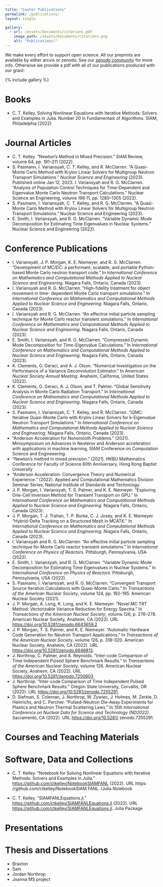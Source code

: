 ```yaml
---
title: "Center Publications"
permalink: /publications/
layout: single

gallery:
  - url: /assets/Documents/citations.pdf
    image_path: /assets/Documents/citations.png
    alt: "Publications!"
---
```


We make every effort to support open science. All our preprints are available by either arcvix or zenodo. See our [zenodo community](https://zenodo.org/communities/cement/?page=1&size=20) for more info. Otherwise we provide a pdf with all of our publications produced with our grant:

{% include gallery %}

# Books

* C. T. Kelley. Solving Nonlinear Equations with Iterative Methods: Solvers and Examples in Julia.
Number 20 in Fundamentals of Algorithms. SIAM, Philadelphia (2022)

# Journal Articles

* C. T. Kelley. “Newton’s Method in Mixed Precision.” SIAM Review, volume 64, pp. 191–211 (2022).
* S. Pasmann, I. Variansyah, C. T. Kelley, and R. McClarren. “A Quasi-Monte Carlo Method with Krylov Linear Solvers for Multigroup Neutron Transport Simulations.” *Nuclear Science and Engineering* (2023).  Published online Jan 12, 2023.
 I. Variansyah and R. G. McClarren. “Analysis of Population Control Techniques for Time-Dependent and Eigenvalue Monte Carlo Neutron Transport Calculations.” Nuclear Science an Engineering, volume 196:11, pp. 1280–1305 (2022).
* S. Pasmann, I. Variansyah, C. T. Kelley, and R. G. McClarren. “A Quasi-Monte Carlo Method with Krylov Linear Solvers for Multigroup Neutron Transport Simulations.” Nuclear Science and Engineering (2023).
* E. Smith, I. Variansyah, and R. G. McClarren. “Variable Dynamic Mode Decomposition for Estimating Time Eigenvalues in Nuclear Systems.” Nuclear Science and Engineering (2022).


# Conference Publications

* I. Variansyah, J. P. Morgan, K. E. Niemeyer, and R. G. McClarren. “Development of MC/DC: a performant, scalable, and portable Python-based Monte Carlo neutron transport code.” In *International Conference on Mathematics and Computational Methods Applied to Nuclear Science and Engineering*. Niagara Falls, Ontario, Canada (2023).
* I. Variansyah and R. G. McClarren. “High-fidelity treatment for object movement in time- dependent Monte Carlo transport simulations.” In *International Conference on Mathematics and Computational Methods Applied to Nuclear Science and Engineering*. Niagara Falls, Ontario, Canada (2023).
* I. Variansyah and R. G. McClarren. “An effective initial particle sampling technique for Monte Carlo reactor transient simulations.” In *International Conference on Mathematics and Computational Methods Applied to Nuclear Science and Engineering*. Niagara Falls, Ontario, Canada
(2023).
* E. Smith, I. Variansyah, and R. G. McClarren. “Compressed Dynamic Mode Decomposition for Time-Eigenvalue Calculations.” In *International Conference on Mathematics and Computational Methods Applied to Nuclear Science and Engineering*. Niagara Falls, Ontario, Canada (2023).
* K. Clements, G. Geraci, and A. J. Olson. “Numerical Investigation on the Performance of a Variance Deconvolution Estimator.” In *American Nuclear Society Annual Meeting*. Anaheim, California, United States (2022).
* K. Clements, G. Geraci, A. J. Olson, and T. Palmer. “Global Sensitivity Analysis in Monte Carlo Radiation Transport.” In *International Conference on Mathematics and Computational Methods Applied to Nuclear Science and Engineering*. Niagara Falls, Ontario, Canada (2023).
* S. Pasmann, I. Variansyah, C. T. Kelley, and R. McClarren. “iQMC: Iterative Quasi-Monte Carlo with Krylov Linear Solvers for k-Eigenvalue Neutron Transport Simulations.” In *International Conference on Mathematics and Computational Methods Applied to Nuclear Science and Engineering*. Niagara Falls, Ontario, Canada (2023).
* “Anderson Acceleration for Nonsmooth Problems.” (2021). Minisymposium on Advances in Nesterov and Anderson acceleration with applications in machine learning, SIAM Conference on
Computation Science and Engineeering.
* “Newton’s method in mixed precision.” (2021). HKBU Mathematics Conference for Faculty of Science 60th Anniversary, Hong Kong Baptist University
* “Anderson Acceleration: Convergence Theory and Numerical Experience.” (2022). Applied and Computational Mathematics Division Seminar Series, National Institute of Standards and Technology.
* J. P. Morgan, I. Variansyah, T. S. Palmer, and K. E. Niemeyer. “Exploring One-Cell Inversion Method for Transient Transport on GPU.” In *International Conference on Mathematics and Computational Methods Applied to Nuclear Science and Engineering*. Niagara Falls, Ontario, Canada (2023).
* J. P. Morgan, T. J. Trahan, T. P. Burke, C. J. Josey, and K. E. Niemeyer. “Hybrid-Delta Tracking on a Structured Mesh in MCATK.” In *International Conference on Mathematics and Computational Methods Applied to Nuclear Science and Engineering*. Niagara Falls, Ontario, Canada (2023).
* I. Variansyah and R. G. McClarren. “An effective initial particle sampling technique for Monte Carlo reactor transient simulations.” In *International Conference on Physics of Reactors*. Pittsburgh, Pennsylvania, USA (2022).
* E. Smith, I. Variansyah, and R. G. McClarren. “Variable Dynamic Mode Decomposition for Estimating Time Eigenvalues in Nuclear Systems.” In *International Conference on Physics of Reactors*. Pittsburgh, Pennsylvania, USA (2022).
* S. Pasmann, I. Variansyah, and R. G. McClarren. “Convergent Transport Source Iteration Calculations with Quasi-Monte Carlo.” In *Transactions of the American Nuclear Society*, volume 124, pp. 192–195. American Nuclear Society (2021).
* J. P. Morgan, A. Long, K. Long, and K. E. Niemeyer. “Novel MC TRT Method: Vectorizable Variance Reduction for Energy Spectra.” In *Transactions of the American Nuclear Society*, volume 126, p. 276–278. American Nuclear Society, Anaheim, CA (2022). URL https://doi.org/10.5281/zenodo.6643659.2
* J. P. Morgan, T. S. Palmer, and K. E. Niemeyer. “Automatic Hardware Code Generation for Neutron Transport Applications.” In *Transactions of the American Nuclear Society*, volume 126, p. 318–320. American Nuclear Society, Anaheim, CA (2022). URL https://doi.org/10.5281/zenodo.6646813.
* J. Northrop, C. Palmer, and A. Reynolds. “Inter-code Comparison of Time Independent Pulsed Sphere Benchmark Results.” In *Transactions of the American Nuclear Society*, volume 126. American Nuclear Society, Anaheim, CA (2022). URL https://doi.org/10.5281/zenodo.7250603.
* J. Northrop. “Inter-code Comparison of Time Independent Pulsed Sphere Benchmark Results.” Oregon State University, Corvallis, OR (2022). URL https://doi.org/10.5281/zenodo.7255291.
* D. Siefman, S. Coleman, J. Northrop, W. Zywiec, J. Holmes, M. Zerkle, D. Heinrichs, and C. Percher. “Pulsed-Neutron Die-Away Experiments for Plastics and Neutron Thermal Scattering Laws.” In *15th International Conference on Nuclear Data for Science and Technology (ND2022)*. Sacramento, CA (2022). URL https://doi.org/10.5281/ zenodo.7255291.


# Courses and Teaching Materials


# Software, Data and Collections

* C. T. Kelley. “Notebook for Solving Nonlinear Equations with Iterative Methods: Solvers and Examples in Julia.” https://github.com/ctkelley/NotebookSIAMFANL (2022). URL https: //github.com/ctkelley/NotebookSIAM FANL. IJulia Notebook

* C. T. Kelley. “SIAMFANLEquations.jl.” https://github.com/ctkelley/SIAMFANLEquations.jl
(2022). URL https://github.com/ctkelley/SIAMFANLEquations.jl. Julia Package


# Presentations

# Thesis and Dissertations

* Braxton
* Sam
* Jordan Northrop
* Joanna MS project